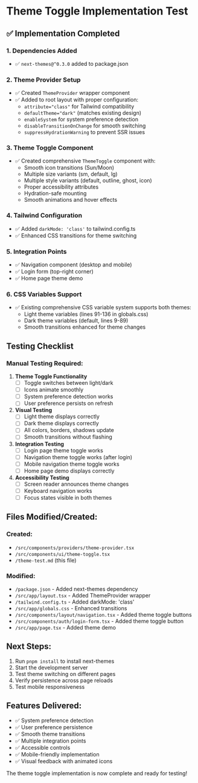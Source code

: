 # Theme Toggle Implementation Test

## ✅ Implementation Completed

### 1. Dependencies Added
- ✅ `next-themes@^0.3.0` added to package.json

### 2. Theme Provider Setup
- ✅ Created `ThemeProvider` wrapper component
- ✅ Added to root layout with proper configuration:
  - `attribute="class"` for Tailwind compatibility
  - `defaultTheme="dark"` (matches existing design)
  - `enableSystem` for system preference detection
  - `disableTransitionOnChange` for smooth switching
  - `suppressHydrationWarning` to prevent SSR issues

### 3. Theme Toggle Component
- ✅ Created comprehensive `ThemeToggle` component with:
  - Smooth icon transitions (Sun/Moon)
  - Multiple size variants (sm, default, lg)
  - Multiple style variants (default, outline, ghost, icon)
  - Proper accessibility attributes
  - Hydration-safe mounting
  - Smooth animations and hover effects

### 4. Tailwind Configuration
- ✅ Added `darkMode: 'class'` to tailwind.config.ts
- ✅ Enhanced CSS transitions for theme switching

### 5. Integration Points
- ✅ Navigation component (desktop and mobile)
- ✅ Login form (top-right corner)
- ✅ Home page theme demo

### 6. CSS Variables Support
- ✅ Existing comprehensive CSS variable system supports both themes:
  - Light theme variables (lines 91-136 in globals.css)
  - Dark theme variables (default, lines 9-89)
  - Smooth transitions enhanced for theme changes

## Testing Checklist

### Manual Testing Required:
1. **Theme Toggle Functionality**
   - [ ] Toggle switches between light/dark
   - [ ] Icons animate smoothly
   - [ ] System preference detection works
   - [ ] User preference persists on refresh

2. **Visual Testing**
   - [ ] Light theme displays correctly
   - [ ] Dark theme displays correctly
   - [ ] All colors, borders, shadows update
   - [ ] Smooth transitions without flashing

3. **Integration Testing**
   - [ ] Login page theme toggle works
   - [ ] Navigation theme toggle works (after login)
   - [ ] Mobile navigation theme toggle works
   - [ ] Home page demo displays correctly

4. **Accessibility Testing**
   - [ ] Screen reader announces theme changes
   - [ ] Keyboard navigation works
   - [ ] Focus states visible in both themes

## Files Modified/Created:

### Created:
- `/src/components/providers/theme-provider.tsx`
- `/src/components/ui/theme-toggle.tsx`
- `/theme-test.md` (this file)

### Modified:
- `/package.json` - Added next-themes dependency
- `/src/app/layout.tsx` - Added ThemeProvider wrapper
- `/tailwind.config.ts` - Added darkMode: 'class'
- `/src/app/globals.css` - Enhanced transitions
- `/src/components/layout/navigation.tsx` - Added theme toggle buttons
- `/src/components/auth/login-form.tsx` - Added theme toggle button
- `/src/app/page.tsx` - Added theme demo

## Next Steps:
1. Run `pnpm install` to install next-themes
2. Start the development server
3. Test theme switching on different pages
4. Verify persistence across page reloads
5. Test mobile responsiveness

## Features Delivered:
- ✅ System preference detection
- ✅ User preference persistence
- ✅ Smooth theme transitions
- ✅ Multiple integration points
- ✅ Accessible controls
- ✅ Mobile-friendly implementation
- ✅ Visual feedback with animated icons

The theme toggle implementation is now complete and ready for testing!